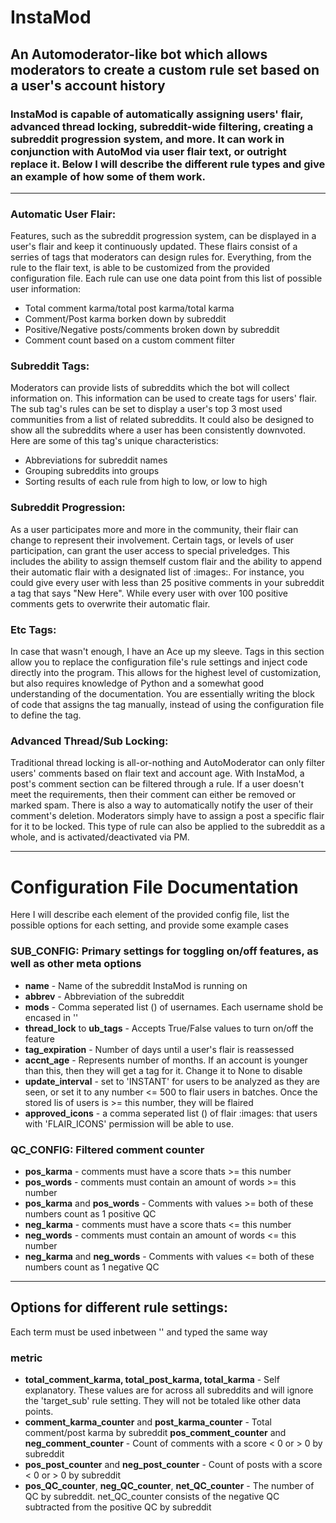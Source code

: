 # InstaMod
## An Automoderator-like bot which allows moderators to create a custom rule set based on a user's account history

### InstaMod is capable of automatically assigning users' flair, advanced thread locking, subreddit-wide filtering, creating a subreddit progression system, and more. It can work in conjunction with AutoMod via user flair text, or outright replace it. Below I will describe the different rule types and give an example of how some of them work.

-----
### Automatic User Flair:
Features, such as the subreddit progression system, can be displayed in a user's flair and keep it continuously updated. These flairs consist of a serries of tags that moderators can design rules for. Everything, from the rule to the flair text, is able to be customized from the provided configuration file. Each rule can use one data point from this list of possible user information:
* Total comment karma/total post karma/total karma
* Comment/Post karma borken down by subreddit
* Positive/Negative posts/comments broken down by subreddit
* Comment count based on a custom comment filter

### Subreddit Tags:
Moderators can provide lists of subreddits which the bot will collect information on. This information can be used to create tags for users' flair. The sub tag's rules can be set to display a user's top 3 most used communities from a list of related subreddits. It could also be designed to show all the subreddits where a user has been consistently downvoted. Here are some of this tag's unique characteristics:
* Abbreviations for subreddit names
* Grouping subreddits into groups
* Sorting results of each rule from high to low, or low to high

### Subreddit Progression:
As a user participates more and more in the community, their flair can change to represent their involvement. Certain tags, or levels of user participation, can grant the user access to special priveledges. This includes the ability to assign themself custom flair and the ability to append their automatic flair with a designated list of :images:. For instance, you could give every user with less than 25 positive comments in your subreddit a tag that says "New Here". While every user with over 100 positive comments gets to overwrite their automatic flair.

### Etc Tags:
In case that wasn't enough, I have an Ace up my sleeve. Tags in this section allow you to replace the configuration file's rule settings and inject code directly into the program. This allows for the highest level of customization, but also requires knowledge of Python and a somewhat good understanding of the documentation. You are essentially writing the block of code that assigns the tag manually, instead of using the configuration file to define the tag.

### Advanced Thread/Sub Locking:
Traditional thread locking is all-or-nothing and AutoModerator can only filter users' comments based on flair text and account age. With InstaMod, a post's comment section can be filtered through a rule. If a user doesn't meet the requirements, then their comment can either be removed or marked spam. There is also a way to automatically notify the user of their comment's deletion. Moderators simply have to assign a post a specific flair for it to be locked. This type of rule can also be applied to the subreddit as a whole, and is activated/deactivated via PM.

-----
# Configuration File Documentation
Here I will describe each element of the provided config file, list the possible options for each setting, and provide some example cases

### SUB_CONFIG: Primary settings for toggling on/off features, as well as other meta options
* **name** - Name of the subreddit InstaMod is running on
* **abbrev** - Abbreviation of the subreddit
* **mods** - Comma seperated list () of usernames. Each username shold be encased in ''
* **thread_lock** to **ub_tags** - Accepts True/False values to turn on/off the feature
* **tag_expiration** - Number of days until a user's flair is reassessed 
* **accnt_age** - Represents number of months. If an account is younger than this, then they will get a tag for it. Change it to None to disable
* **update_interval** - set to 'INSTANT' for users to be analyzed as they are seen, or set it to any number <= 500 to flair users in batches. Once the stored lis of users is >= this number, they will be flaired
* **approved_icons** - a comma seperated list () of flair :images: that users with 'FLAIR_ICONS' permission will be able to use.

### QC_CONFIG: Filtered comment counter
* **pos_karma** - comments must have a score thats >= this number
* **pos_words** - comments must contain an amount of words >= this number
* **pos_karma** and **pos_words** - Comments with values >= both of these numbers count as 1 positive QC
* **neg_karma** - comments must have a score thats <= this number
* **neg_words** - comments must contain an amount of words <= this number
* **neg_karma** and **neg_words** - Comments with values <= both of these numbers count as 1 negative QC
-----
## Options for different rule settings: 
Each term must be used inbetween '' and typed the same way

### metric
* **total_comment_karma, total_post_karma, total_karma** - Self explanatory. These values are for across all subreddits and will ignore the 'target_sub' rule setting. They will not be totaled like other data points.
* **comment_karma_counter** and **post_karma_counter** - Total comment/post karma by subreddit
 **pos_comment_counter** and **neg_comment_counter** - Count of comments with a score < 0 or > 0 by subreddit
* **pos_post_counter** and **neg_post_counter** - Count of posts with a score < 0 or > 0 by subreddit
* **pos_QC_counter**, **neg_QC_counter**, **net_QC_counter** - The number of QC by subreddit. net_QC_counter consists of the negative QC subtracted from the positive QC by subreddit
